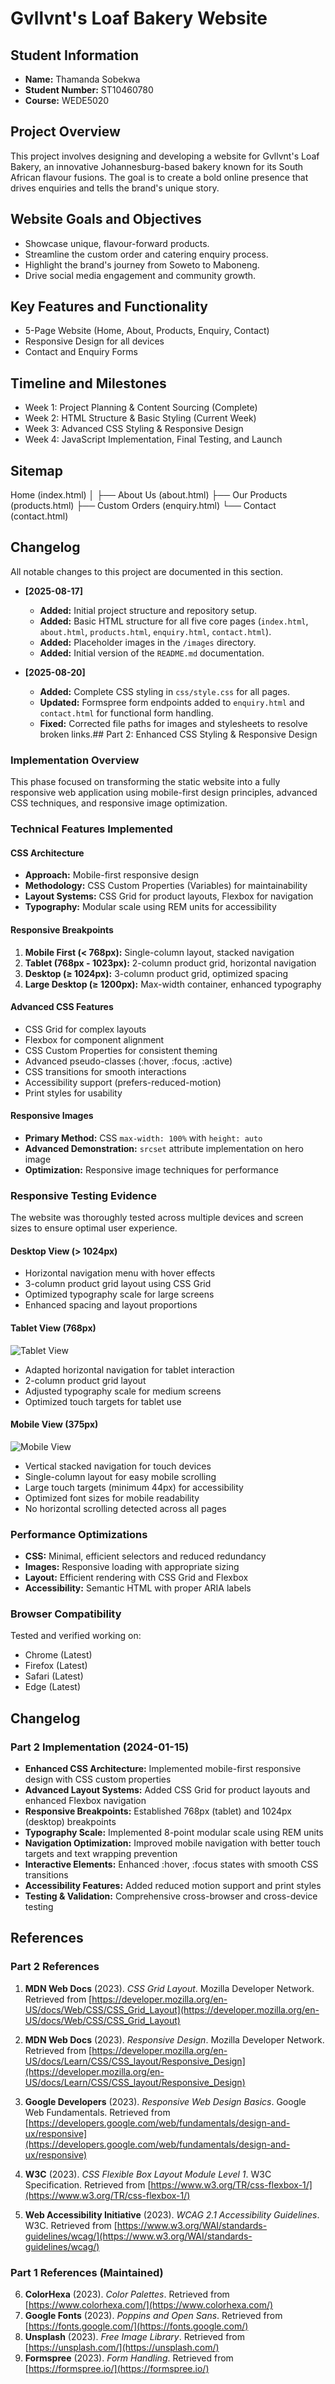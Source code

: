 # Gvllvnt's Loaf Bakery Website

## Student Information
- **Name:** Thamanda Sobekwa
- **Student Number:** ST10460780
- **Course:** WEDE5020

## Project Overview
This project involves designing and developing a website for Gvllvnt's Loaf Bakery, an innovative Johannesburg-based bakery known for its South African flavour fusions. The goal is to create a bold online presence that drives enquiries and tells the brand's unique story.

## Website Goals and Objectives
- Showcase unique, flavour-forward products.
- Streamline the custom order and catering enquiry process.
- Highlight the brand's journey from Soweto to Maboneng.
- Drive social media engagement and community growth.

## Key Features and Functionality
- 5-Page Website (Home, About, Products, Enquiry, Contact)
- Responsive Design for all devices
- Contact and Enquiry Forms

## Timeline and Milestones
- Week 1: Project Planning & Content Sourcing (Complete)
- Week 2: HTML Structure & Basic Styling (Current Week)
- Week 3: Advanced CSS Styling & Responsive Design
- Week 4: JavaScript Implementation, Final Testing, and Launch

## Sitemap
Home (index.html)
│
├── About Us (about.html)
├── Our Products (products.html)
├── Custom Orders (enquiry.html)
└── Contact (contact.html)

## Changelog
All notable changes to this project are documented in this section.

- **[2025-08-17]**
  - **Added:** Initial project structure and repository setup.
  - **Added:** Basic HTML structure for all five core pages (`index.html`, `about.html`, `products.html`, `enquiry.html`, `contact.html`).
  - **Added:** Placeholder images in the `/images` directory.
  - **Added:** Initial version of the `README.md` documentation.

- **[2025-08-20]**
  - **Added:** Complete CSS styling in `css/style.css` for all pages.
  - **Updated:** Formspree form endpoints added to `enquiry.html` and `contact.html` for functional form handling.
  - **Fixed:** Corrected file paths for images and stylesheets to resolve broken links.## Part 2: Enhanced CSS Styling & Responsive Design

### Implementation Overview
This phase focused on transforming the static website into a fully responsive web application using mobile-first design principles, advanced CSS techniques, and responsive image optimization.

### Technical Features Implemented

#### CSS Architecture
- **Approach:** Mobile-first responsive design
- **Methodology:** CSS Custom Properties (Variables) for maintainability
- **Layout Systems:** CSS Grid for product layouts, Flexbox for navigation
- **Typography:** Modular scale using REM units for accessibility

#### Responsive Breakpoints
1. **Mobile First (< 768px):** Single-column layout, stacked navigation
2. **Tablet (768px - 1023px):** 2-column product grid, horizontal navigation
3. **Desktop (≥ 1024px):** 3-column product grid, optimized spacing
4. **Large Desktop (≥ 1200px):** Max-width container, enhanced typography

#### Advanced CSS Features
- CSS Grid for complex layouts
- Flexbox for component alignment
- CSS Custom Properties for consistent theming
- Advanced pseudo-classes (:hover, :focus, :active)
- CSS transitions for smooth interactions
- Accessibility support (prefers-reduced-motion)
- Print styles for usability

#### Responsive Images
- **Primary Method:** CSS `max-width: 100%` with `height: auto`
- **Advanced Demonstration:** `srcset` attribute implementation on hero image
- **Optimization:** Responsive image techniques for performance

### Responsive Testing Evidence

The website was thoroughly tested across multiple devices and screen sizes to ensure optimal user experience.

#### Desktop View (> 1024px)
- Horizontal navigation menu with hover effects
- 3-column product grid layout using CSS Grid
- Optimized typography scale for large screens
- Enhanced spacing and layout proportions

#### Tablet View (768px)
![Tablet View](Media/tabletview.png)
- Adapted horizontal navigation for tablet interaction
- 2-column product grid layout
- Adjusted typography scale for medium screens
- Optimized touch targets for tablet use

#### Mobile View (375px)
![Mobile View](Media/mobileview.png)
- Vertical stacked navigation for touch devices
- Single-column layout for easy mobile scrolling
- Large touch targets (minimum 44px) for accessibility
- Optimized font sizes for mobile readability
- No horizontal scrolling detected across all pages

### Performance Optimizations
- **CSS:** Minimal, efficient selectors and reduced redundancy
- **Images:** Responsive loading with appropriate sizing
- **Layout:** Efficient rendering with CSS Grid and Flexbox
- **Accessibility:** Semantic HTML with proper ARIA labels

### Browser Compatibility
Tested and verified working on:
- Chrome (Latest)
- Firefox (Latest)
- Safari (Latest)
- Edge (Latest)

## Changelog

### Part 2 Implementation (2024-01-15)
- **Enhanced CSS Architecture:** Implemented mobile-first responsive design with CSS custom properties
- **Advanced Layout Systems:** Added CSS Grid for product layouts and enhanced Flexbox navigation
- **Responsive Breakpoints:** Established 768px (tablet) and 1024px (desktop) breakpoints
- **Typography Scale:** Implemented 8-point modular scale using REM units
- **Navigation Optimization:** Improved mobile navigation with better touch targets and text wrapping prevention
- **Interactive Elements:** Enhanced :hover, :focus states with smooth CSS transitions
- **Accessibility Features:** Added reduced motion support and print styles
- **Testing & Validation:** Comprehensive cross-browser and cross-device testing



## References

### Part 2 References
1. **MDN Web Docs** (2023). *CSS Grid Layout*. Mozilla Developer Network. Retrieved from [https://developer.mozilla.org/en-US/docs/Web/CSS/CSS_Grid_Layout](https://developer.mozilla.org/en-US/docs/Web/CSS/CSS_Grid_Layout)

2. **MDN Web Docs** (2023). *Responsive Design*. Mozilla Developer Network. Retrieved from [https://developer.mozilla.org/en-US/docs/Learn/CSS/CSS_layout/Responsive_Design](https://developer.mozilla.org/en-US/docs/Learn/CSS/CSS_layout/Responsive_Design)

3. **Google Developers** (2023). *Responsive Web Design Basics*. Google Web Fundamentals. Retrieved from [https://developers.google.com/web/fundamentals/design-and-ux/responsive](https://developers.google.com/web/fundamentals/design-and-ux/responsive)

4. **W3C** (2023). *CSS Flexible Box Layout Module Level 1*. W3C Specification. Retrieved from [https://www.w3.org/TR/css-flexbox-1/](https://www.w3.org/TR/css-flexbox-1/)

5. **Web Accessibility Initiative** (2023). *WCAG 2.1 Accessibility Guidelines*. W3C. Retrieved from [https://www.w3.org/WAI/standards-guidelines/wcag/](https://www.w3.org/WAI/standards-guidelines/wcag/)

### Part 1 References (Maintained)
6. **ColorHexa** (2023). *Color Palettes*. Retrieved from [https://www.colorhexa.com/](https://www.colorhexa.com/)
7. **Google Fonts** (2023). *Poppins and Open Sans*. Retrieved from [https://fonts.google.com/](https://fonts.google.com/)
8. **Unsplash** (2023). *Free Image Library*. Retrieved from [https://unsplash.com/](https://unsplash.com/)
9. **Formspree** (2023). *Form Handling*. Retrieved from [https://formspree.io/](https://formspree.io/)